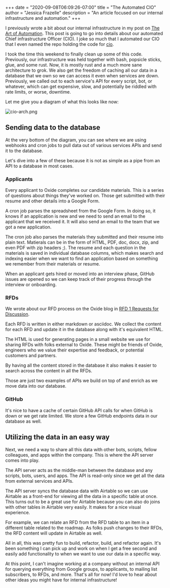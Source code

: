 +++
date = "2020-09-08T06:09:26-07:00"
title = "The Automated CIO"
author = "Jessica Frazelle"
description = "An article focused on our internal infrastructure and automation."
+++

I previously wrote a bit about our internal infrastructure in my post on [The
Art of Automation](https://blog.jessfraz.com/post/the-art-of-automation/). This
post is going to go into details about our automated Chief infrastructure
Officer (CIO). I joke so much that I automated our CIO that I even named the
repo holding the code for [cio](https://github.com/oxidecomputer/cio).

I took the time this weekend to finally clean up some of this code. Previously,
our infrastructure was held together with bash, popsicle sticks, glue, and some
rust. Now, it is mostly rust and a much more sane architecture to grok. We also
get the freedom of caching all our data in a database that we own so we can
access it even when services are down. Previously, we called out to each
service's API for every script, bot, or whatever, which can get expensive, slow,
and potentially be riddled with rate limits, or worse, downtime.

Let me give you a diagram of what this looks like now:

![cio-arch.png](/img/cio-arch.png)

## Sending data to the database

At the very bottom of the diagram, you can see where we are using webhooks and cron jobs to pull
data out of various services APIs and send it to the database.

Let's dive into a few of these because it is not as simple as a pipe from an API
to a database in most cases.

### Applicants

Every applicant to Oxide completes our candidate materials. This is a series of
questions about things they've worked on. Those get submitted with their resume
and other details into a Google Form. 

A cron job parses the spreadsheet from the
Google Form. In doing so, it knows if an application is new and we need to send
an email to the applicant that we received it. It will also send an email to the
team that we got a new application. 

The cron job also parses the materials they
submitted and their resume into plain text. Matierals can be in the form of
HTML, PDF, doc, docx, zip, and even PDF with zip headers ;). The resume and 
each question in
the materials is saved in individual database columns, which makes
search and indexing easier when we want to find an application based on
something we remember from their materials or resume.

When an applicant gets hired or moved into an interview phase, GitHub issues are
opened so we can keep track of their progress through the interview or
onboarding.

### RFDs

We wrote about our RFD process on the Oxide blog in [RFD 1 Requests for
Discussion](https://oxide.computer/blog/rfd-1-requests-for-discussion/).

Each RFD is written in either markdown or asciidoc. We collect the content for
each RFD and update it in the database along with it's equivalent HTML. 

The HTML is used for generating pages in a small website we use for sharing RFDs
with folks external to Oxide. These might be friends of Oxide, engineers who we
value their expertise and feedback, or potential customers and partners.

By having all the content stored in the database it also makes it easier to
search across the content in all the RFDs.

Those are just two examples of APIs we build on top of and enrich as we move
data into our database.

### GitHub

It's nice to have a cache of certain GitHub API calls for when GitHub is down or
we get rate limited. We store a few GitHub endpoints data in our database as
well.

## Utilizing the data in an easy way

Next, we need a way to share all this data with other bots, scripts, fellow
colleagues, and apps
within the company. This is where the API server comes into play.

The API server acts as the middle-man between the database and any scripts, bots, 
users, and apps. The API is read-only since we get all the data from external
services and APIs.

The API server syncs the database data with Airtable so we can use Airtable as
a front-end for viewing all the data in a specific table at once. This turns out
to be a great use for Airtable because you can also do joins with other tables
in Airtable very easily. It makes for a nice visual experience.

For example, we can relate an RFD from the RFD table to an item in a different
table related to the roadmap. As folks push changes to their RFDs, the RFD
content will update in Airtable as well.

All in all, this was pretty fun to build, refactor, build, and refactor again.
It's been something I can pick up and work on when I get a free second and
easily add functionality to when we want to use our data in a specific way.

At this point, I can't imagine working at a company without an internal API for
querying everything from Google groups, to applicants, to mailing list
subscribers, to RFDs, and more. That's all for now! I'd love to hear about other ideas you might have for internal
infrastructure!  
